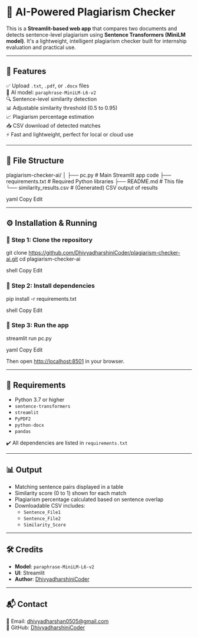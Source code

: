 # 🧠 AI-Powered Plagiarism Checker

This is a **Streamlit-based web app** that compares two documents and detects sentence-level plagiarism using **Sentence Transformers (MiniLM model)**. It's a lightweight, intelligent plagiarism checker built for internship evaluation and practical use.

---

## 🚀 Features

✅ Upload `.txt`, `.pdf`, or `.docx` files  
🧠 AI model: `paraphrase-MiniLM-L6-v2`  
🔍 Sentence-level similarity detection  
📊 Adjustable similarity threshold (0.5 to 0.95)  
📈 Plagiarism percentage estimation  
📥 CSV download of detected matches  
⚡ Fast and lightweight, perfect for local or cloud use  

---

## 📂 File Structure

plagiarism-checker-ai/
│
├── pc.py # Main Streamlit app code
├── requirements.txt # Required Python libraries
├── README.md # This file
└── similarity_results.csv # (Generated) CSV output of results

yaml
Copy
Edit

---

## ⚙️ Installation & Running

### 📌 Step 1: Clone the repository

git clone https://github.com/DhivyadharshiniCoder/plagiarism-checker-ai.git
cd plagiarism-checker-ai

shell
Copy
Edit

### 📌 Step 2: Install dependencies

pip install -r requirements.txt

shell
Copy
Edit

### 📌 Step 3: Run the app

streamlit run pc.py

yaml
Copy
Edit

Then open [http://localhost:8501](http://localhost:8501) in your browser.

---

## 🧾 Requirements

- Python 3.7 or higher  
- `sentence-transformers`  
- `streamlit`  
- `PyPDF2`  
- `python-docx`  
- `pandas`  

✔️ All dependencies are listed in `requirements.txt`

---

## 📊 Output

- Matching sentence pairs displayed in a table  
- Similarity score (0 to 1) shown for each match  
- Plagiarism percentage calculated based on sentence overlap  
- Downloadable CSV includes:
  - `Sentence_File1`
  - `Sentence_File2`
  - `Similarity_Score`

---

## 🛠️ Credits

- **Model**: `paraphrase-MiniLM-L6-v2`  
- **UI**: Streamlit  
- **Author**: [DhivyadharshiniCoder](https://github.com/DhivyadharshiniCoder)

---

## 📬 Contact

📧 Email: dhivyadharshan0505@gmail.com  
👤 GitHub: [DhivyadharshiniCoder](https://github.com/DhivyadharshiniCoder)
